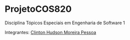 # ProjetoCOS820
Disciplina Tópicos Especiais em Engenharia de Software 1

Integrantes:
[Clinton Hudson Moreira Pessoa](https://github.com/Clintonhud)
